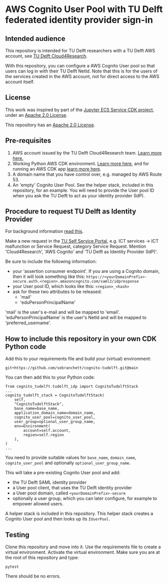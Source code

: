 # AWS Cognito User Pool with TU Delft federated identity provider sign-in

## Intended audience
This repository is intended for TU Delft researchers with a TU Delft AWS account, see [TU Delft Cloud4Research](https://tu-delft-ict-innovation.github.io/Cloud4Research/).

With this repository, you can configure a AWS Cognito User pool so that users can log in with their TU Delft NetId. Note that this is for the users of the services created in the AWS account, not for direct access to the AWS account itself.

## License
This work was inspired by part of the [Jupyter ECS Service CDK project](https://github.com/avishayil/jupyter-ecs-service), under an [Apache 2.0 License](https://github.com/avishayil/jupyter-ecs-service/blob/master/LICENSE.md).

This repository has an [Apache 2.0 License](./LICENSE).

## Pre-requisites
1) AWS account issued by the TU Delft Cloud4Research team. [Learn more here.](https://tu-delft-ict-innovation.github.io/Cloud4Research/)
2) Working Python AWS CDK environment. [Learn more here](https://docs.aws.amazon.com/cdk/v2/guide/getting_started.html#getting_started_prerequisites), and for running an AWS CDK app [learn more here](https://docs.aws.amazon.com/cdk/v2/guide/hello_world.html).
3) A domain name that you have control over, e.g. managed by AWS Route 53.
4) An 'empty' Cognito User Pool. See the helper stack, included in this repository, for an example. You will need to provide the User pool ID when you ask the TU Delft to act as your identity provider (IdP).


## Procedure to request TU Delft as Identity Provider
For background information [read this](https://docs.aws.amazon.com/cognito/latest/developerguide/cognito-user-pools-configuring-federation-with-saml-2-0-idp.html).

Make a new request in the [TU Self Service Portal](https://tudelft.topdesk.net/), e.g. ICT services -> ICT malfunction or Service Request, category Service Request. Mention 'Cloud4Research', 'AWS Cognito' and 'TU Delft as Identity Provider (IdP)'.

Be sure to include the following information:
* your ‘assertion consumer endpoint'. If you are using a Cognito domain, then it will look something like this: `https://<yourDomainPrefix>-secure.auth.<region>.amazoncognito.com/saml2/idpresponse`
* your User pool ID, which looks like this: `<region>_<hash>`
* ask for these two attributes to be released:
    * 'mail'
    * 'eduPersonPrincipalName'

'mail' is the user's e-mail and will be mapped to 'email'. 'eduPersonPrincipalName' is the user's NetId and will be mapped to 'preferred_username'.

## How to include this repository in your own CDK Python code
Add this to your requirements file and build your (virtual) environment:
```
git+https://github.com/sebranchett/cognito-tudelft.git@main
```
You can then add this to your Python code:
```
from cognito_tudelft.tudelft_idp import CognitoTudelftStack
...
cognito_tudelft_stack = CognitoTudelftStack(
    self,
    "CognitoTudelftStack",
    base_name=base_name,
    application_domain_name=domain_name,
    cognito_user_pool=cognito_user_pool,
    user_group=optional_user_group_name,
    env=Environment(
        account=self.account,
        region=self.region
    ),
)
...
```
You need to provide suitable values for `base_name`, `domain_name`, `cognito_user_pool` and optionally `optional_user_group_name`.

This will take a pre-existing Cognito User pool and add:
* the TU Delft SAML identity provider
* a User pool client, that uses the TU Delft identity provider
* a User pool domain, called `<yourDomainPrefix>-secure`
* optionally a user group, which you can later configure, for example to empower allowed users.


A helper stack is included in this repository. This helper stack creates a Cognito User pool and then looks up its `IUserPool`.

## Testing
Clone this repository and move into it. Use the requirements file to create a virtual environment. Activate the virtual environment. Make sure you are at the root of this repository and type:
```
pytest
```
There should be no errors.

